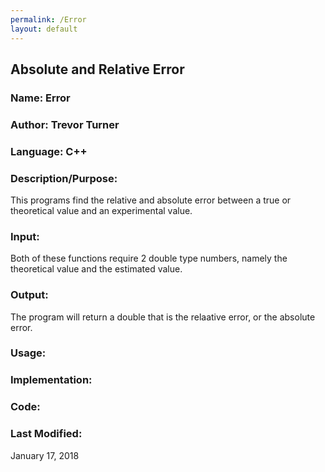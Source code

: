 ```yaml
---
permalink: /Error
layout: default
---
```


## Absolute and Relative Error

### Name: Error

### Author: Trevor Turner

### Language: C++

### Description/Purpose: 
This programs find the relative and absolute error between a true or theoretical value and an experimental value.

### Input:
Both of these functions require 2 double type numbers, namely the theoretical value and the estimated value.

### Output: 
The program will return a double that is the relaative error, or the absolute error.

### Usage:

### Implementation:

### Code:

### Last Modified:
January 17, 2018
